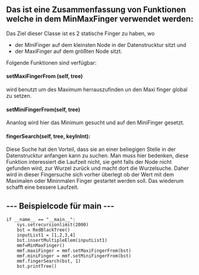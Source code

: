 ## Das ist eine Zusammenfassung von Funktionen welche in dem MinMaxFinger verwendet werden:  

Das Ziel dieser Classe ist es 2 statische Finger zu haben, wo 
- der MiniFinger auf dem kleinsten Node in der Datenstrucktur sitzt und 
- der MaxiFinger auf dem größten Node sitzt.

Folgende Funktionen sind verfügbar:

#### setMaxiFingerFrom (self, tree)
wird benutzt um des Maximum herrauszufinden un den Maxi finger global zu setzen.

#### setMiniFingerFrom(self, tree)
Ananlog wird hier das Minimum gesucht und auf den MiniFinger gesetzt.

#### fingerSearch(self, tree, keyInInt):
Diese Suche hat den Vorteil, dass sie an einer beliegigen Stelle in der Datenstrucktur anfangen kann zu suchen. 
Man muss hier bedenken, diese Funktion interessiert die Laufzeit nicht, sie geht falls der Node nicht gefunden wird, zur Wurzel zurück und macht dort die Wurzelsuche. Daher wird in dieser Fingersuche sich vorher überlegt ob der Wert mit dem Maximalen oder Mininmalen Finger gestartet werden soll. Das wiederum schafft eine bessere Laufzeit.


## --- Beispielcode für main ---
```
if __name__ == "__main__":
    sys.setrecursionlimit(2000)
    bst = RedBlackTree()
    inputList1 = [1,2,3,4]
    bst.insertMultipleElem(inputList1)
    mmf=MinMaxFinger()
    mmf.maxiFinger = mmf.setMaxiFingerFrom(bst)
    mmf.miniFinger = mmf.setMiniFingerFrom(bst)    
    mmf.fingerSearch(bst, 1)
    bst.printTree()
```
